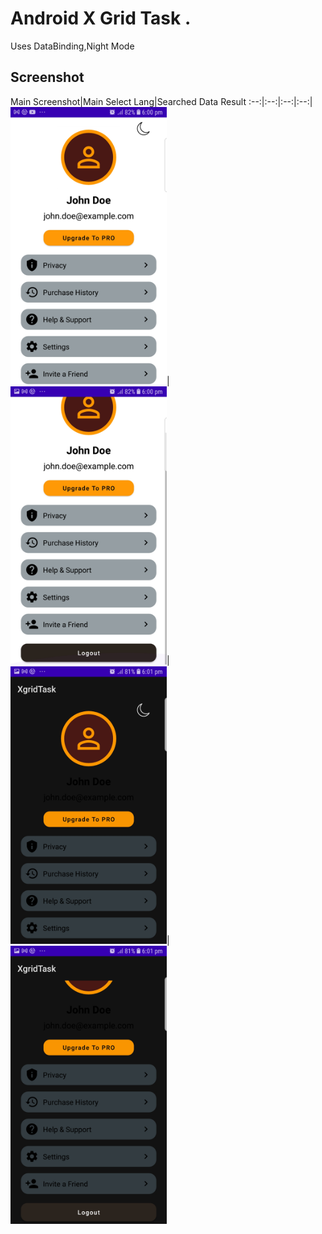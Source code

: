 # Android X Grid Task .
Uses 
DataBinding,Night Mode

## Screenshot

Main Screenshot|Main Select Lang|Searched Data Result
:--:|:--:|:--:|:--:|
<img src="images/main1.jpg" width="250px" />|<img src="images/main2.jpg" width="250px" />|<img src="images/main3.jpg" width="250px" />|<img src="images/main4.jpg" width="250px" />